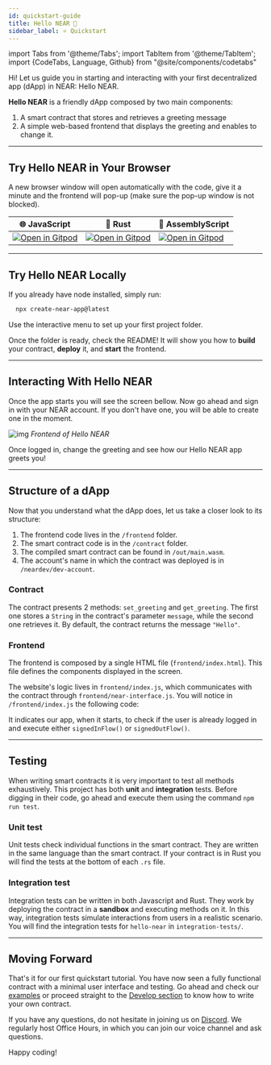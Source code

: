 ```yaml
---
id: quickstart-guide
title: Hello NEAR 👋
sidebar_label: ⭐ Quickstart
---
```

import Tabs from '@theme/Tabs';
import TabItem from '@theme/TabItem';
import {CodeTabs, Language, Github} from "@site/components/codetabs"

Hi! Let us guide you in starting and interacting with your first decentralized app (dApp) in NEAR: Hello NEAR.

**Hello NEAR** is a friendly dApp composed by two main components:  
  1. A smart contract that stores and retrieves a greeting message
  2. A simple web-based frontend that displays the greeting and enables to change it.

---

## Try Hello NEAR in Your Browser

A new browser window will open automatically with the code, give it a minute and the frontend will pop-up (make sure the pop-up window is not blocked).


| 🌐 JavaScript                                                                                                                                                     | 🦀 Rust                                                                                                                                                           | 🚀 AssemblyScript |
| ------------------------------------------------------------------------------------------------------------------------------------------------------------------ | ------------------------------------------------------------------------------------------------------------------------------------------------------------------ | --- | 
| <a href="https://gitpod.io/#https://github.com/near-examples/hello-near-js.git"><img src="https://gitpod.io/button/open-in-gitpod.svg" alt="Open in Gitpod" /></a> | <a href="https://gitpod.io/#https://github.com/near-examples/hello-near-rs.git"><img src="https://gitpod.io/button/open-in-gitpod.svg" alt="Open in Gitpod" /></a> |<a href="https://gitpod.io/#https://github.com/near-examples/hello-near-as.git"><img src="https://gitpod.io/button/open-in-gitpod.svg" alt="Open in Gitpod" /></a> |

---

## Try Hello NEAR Locally
If you already have node installed, simply run:

```bash 
  npx create-near-app@latest
```

Use the interactive menu to set up your first project folder.

Once the folder is ready, check the README! It will show you how to **build** your contract, **deploy** it, and **start** the frontend.

---

## Interacting With Hello NEAR

Once the app starts you will see the screen bellow. Now go ahead and sign in with your NEAR account. If you don't have one, you will be able to create one in the moment.

![img](/docs/assets/examples/hello-near.png)
*Frontend of Hello NEAR*

Once logged in, change the greeting and see how our Hello NEAR app greets you!


---

## Structure of a dApp

Now that you understand what the dApp does, let us take a closer look to its structure:

1. The frontend code lives in the `/frontend` folder.
2. The smart contract code is in the `/contract` folder.
3. The compiled smart contract can be found in `/out/main.wasm`.
4. The account's name in which the contract was deployed is in `/neardev/dev-account`.

### Contract
The contract presents 2 methods: `set_greeting` and `get_greeting`. The first one stores a `String` in the contract's parameter `message`, while the second one retrieves it. By default, the contract returns the message `"Hello"`.

<CodeTabs>
  <Language value="🌐 JavaScript" language="js">
    <Github fname="index.js"
            url="https://github.com/near-examples/hello-near-js/blob/master/contract/src/contract.ts"
            start="3" end="18" />
  </Language>
  <Language value="🦀 Rust" language="rust">
    <Github fname="lib.rs"
            url="https://github.com/near-examples/hello-near-rs/blob/main/contract/src/lib.rs"
            start="9" end="43" />
  </Language>
  <Language value="🚀 AssemblyScript" language="ts">
    <Github fname="index.ts"
            url="https://github.com/near-examples/hello-near-as/blob/main/contract/assembly/index.ts"
            start="9" end="23"/>
  </Language>
</CodeTabs>

### Frontend
The frontend is composed by a single HTML file (`frontend/index.html`). This file defines the components displayed in the screen.

The website's logic lives in `frontend/index.js`, which communicates with the contract through `frontend/near-interface.js`. You will notice in `/frontend/index.js` the following code:

<CodeTabs>
  <Language value="🌐 JavaScript" language="js">
    <Github fname="index.js"
            url="https://github.com/near-examples/hello-near-js/blob/master/frontend/index.js"
            start="14" end="22" />
  </Language>
</CodeTabs>

It indicates our app, when it starts, to check if the user is already logged in and execute either `signedInFlow()` or `signedOutFlow()`.

---

## Testing

When writing smart contracts it is very important to test all methods exhaustively. This
project has both **unit** and **integration** tests. Before digging in their code,
go ahead and execute them using the command `npm run test`.

### Unit test
Unit tests check individual functions in the smart contract. They are written in the
same language than the smart contract. If your contract is in Rust you will find the tests at the bottom of
each `.rs` file.

<CodeTabs>
  <Language value="🦀 Rust" language="rust">
    <Github fname="lib.rs"
            url="https://github.com/near-examples/hello-near-rs/blob/main/contract/src/lib.rs"
            start="46" end="58" />
  </Language>
  <Language value="🚀 AssemblyScript" language="ts">
    <Github fname="main.spec.ts"
            url="https://github.com/near-examples/hello-near-as/blob/main/contract/assembly/__tests__/main.spec.ts" />
  </Language>
</CodeTabs>

### Integration test

Integration tests can be written in both Javascript and Rust. They work by deploying the contract in a **sandbox** and executing methods on it.
In this way, integration tests simulate interactions from users in a realistic scenario.
You will find the integration tests for `hello-near` in `integration-tests/`.

<CodeTabs>
  <Language value="🌐 JavaScript" language="js">
    <Github fname="main.ava.ts"
            url="https://github.com/near-examples/hello-near-js/blob/master/integration-tests/src/main.ava.ts"
            start="32" end="43" />
  </Language>
</CodeTabs>

---

## Moving Forward

That's it for our first quickstart tutorial. You have now seen a fully functional contract with
a minimal user interface and testing. Go ahead and check our [examples](/tutorials/welcome) or proceed straight to the [Develop section](./contracts/anatomy.md) to know how to write your own contract.

If you have any questions, do not hesitate in joining us on [Discord](https://near.chat). We regularly host Office Hours, in which you can join our voice channel and ask questions.

Happy coding!
